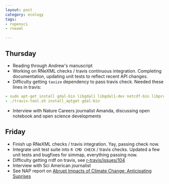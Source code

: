 ```yaml
---
layout: post
category: ecology
tags: 
- ropensci
- rnexml

---
```


Thursday
--------

- Reading through Andrew's manuscript
- Working on RNeXML checks / travis continuous integration. Completing documentation, updating unit tests to reflect recent API changes.  
- Difficulty getting `taxize` dependency to pass travis check.  Needed these lines in travis:

```yaml
- sudo apt-get install gdal-bin libgdal1 libgdal1-dev netcdf-bin libproj-dev 
- ./travis-tool.sh install_aptget gdal-bin
```

- Interview with Nature Careers journalist Amanda, discussing open notebook and open science developments


Friday
------

- Finish up RNeXML checks / travis integration. Yay, passing check now.   
- Integrate unit test suite into `R CMD CHECK` / travis checks.  Updated a few unit tests and bugfixes for simmap, everything passing now.  
- Difficulty getting rrdf on travis, see [r-travis/issues/104](https://github.com/craigcitro/r-travis/issues/104#issuecomment-37088542)
- Interview with Sci American journalist
- See NAP report on [Abrupt Impacts of Climate Change: Anticipating Suprises](http://www.nap.edu/catalog.php?record_id=18373)
